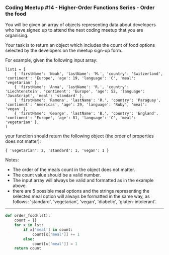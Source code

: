 ### Coding Meetup #14 - Higher-Order Functions Series - Order the food
You will be given an array of objects representing data about developers who have signed up to attend the next coding meetup that you are organising.

Your task is to return an object which includes the count of food options selected by the developers on the meetup sign-up form..

For example, given the following input array:

```
list1 = [
    { 'firstName': 'Noah', 'lastName': 'M.', 'country': 'Switzerland', 'continent': 'Europe', 'age': 19, 'language': 'C', 'meal': 'vegetarian' },
    { 'firstName': 'Anna', 'lastName': 'R.', 'country': 'Liechtenstein', 'continent': 'Europe', 'age': 52, 'language': 'JavaScript', 'meal': 'standard' },
    { 'firstName': 'Ramona', 'lastName': 'R.', 'country': 'Paraguay', 'continent': 'Americas', 'age': 29, 'language': 'Ruby', 'meal': 'vegan' },
    { 'firstName': 'George', 'lastName': 'B.', 'country': 'England', 'continent': 'Europe', 'age': 81, 'language': 'C', 'meal': 'vegetarian' },
]
```

your function should return the following object (the order of properties does not matter):

```
{ 'vegetarian': 2, 'standard': 1, 'vegan': 1 }
```
Notes:

* The order of the meals count in the object does not matter.
* The count value should be a valid number.
* The input array will always be valid and formatted as in the example above.
* there are 5 possible meal options and the strings representing the selected meal option will always be formatted in the same way, as follows: 'standard', 'vegetarian', 'vegan', 'diabetic', 'gluten-intolerant'.

---

```py
def order_food(lst): 
    count = {}
    for x in lst:
        if x['meal'] in count:
            count[x['meal']] += 1
        else:
            count[x['meal']] = 1
    return count
```

